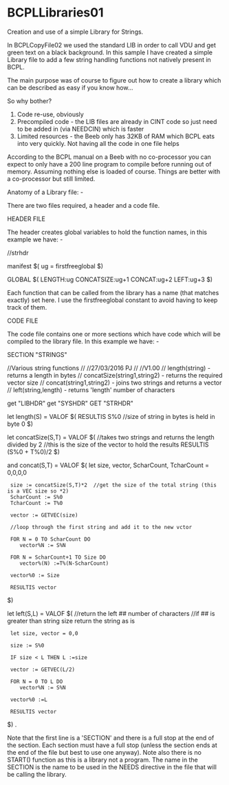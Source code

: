 # BCPLLibraries01
Creation and use of a simple Library for Strings.

In BCPLCopyFile02 we used the standard LIB in order to call VDU and get green text on a black background. In this sample I have created a simple Library file to add a few string handling functions not natively present in BCPL. 

The main purpose was of course to figure out how to create a library which can be described as easy if you know how...

So why bother?

1) Code re-use, obviously
2) Precompiled code - the LIB files are already in CINT code so just need to be added in (via NEEDCIN) which is faster
3) Limited resources - the Beeb only has 32KB of RAM which BCPL eats into very quickly. Not having all the code in one file helps

According to the BCPL manual on a Beeb with no co-processor you can expect to only have a 200 line program to compile before running out of memory. Assuming nothing else is loaded of course. Things are better with a co-processor but still limited.

Anatomy of a Library file: - 

There are two files required, a header and a code file.

HEADER FILE

The header creates global variables to hold the function names, in this example we have: - 
  
  //strhdr

  manifest $( ug = firstfreeglobal $)
  
  GLOBAL $(
    LENGTH:ug
    CONCATSIZE:ug+1
    CONCAT:ug+2
    LEFT:ug+3
  $)

Each function that can be called from the library has a name (that matches exactly) set here. I use the firstfreeglobal constant to avoid having to keep track of them.

CODE FILE

The code file contains one or more sections which have code which will be compiled to the library file. In this example we have: -

  SECTION "STRINGS"
  
  //Various string functions
  //
  //27/03/2016 PJ
  //
  //V1.00
  // length(string) - returns a length in bytes
  // concatSize(string1,string2) - returns the required vector size
  // concat(string1,string2) - joins two strings and returns a vector
  // left(string,length) - returns 'length' number of characters
  
  get "LIBHDR"
  get "SYSHDR"
  GET "STRHDR"
  
  let length(S) = VALOF
  $(
     RESULTIS S%0 //size of string in bytes is held in byte 0
  $)
  
  let concatSize(S,T) = VALOF
  $(
     //takes two strings and returns the length divided by 2
     //this is the size of the vector to hold the results
     RESULTIS (S%0 + T%0)/2
  $)
  
  and concat(S,T) = VALOF
  $(
     let size, vector, ScharCount, TcharCount = 0,0,0,0
  
     size := concatSize(S,T)*2  //get the size of the total string (this is a VEC size so *2)
     ScharCount := S%0
     TcharCount := T%0
  
     vector := GETVEC(size)
  
     //loop through the first string and add it to the new vctor
  
     FOR N = 0 TO ScharCount DO
        vector%N := S%N
  
     FOR N = ScharCount+1 TO Size DO
        vector%(N) :=T%(N-ScharCount)
  
     vector%0 := Size
  
     RESULTIS vector
  
  $)
  
  let left(S,L) = VALOF
  $(
     //return the left ## number of characters
     //if ## is greater than string size return the string as is
  
     let size, vector = 0,0
  
     size := S%0
  
     IF size < L THEN L :=size
  
     vector := GETVEC(L/2)
  
     FOR N = 0 TO L DO
        vector%N := S%N
  
     vector%0 :=L
  
     RESULTIS vector
  
  $)
  .

Note that the first line is a 'SECTION' and there is a full stop at the end of the section. Each section must have a full stop (unless the section ends at the end of the file but best to use one anyway).
Note also there is no START() function as this is a library not a program.
The name in the SECTION is the name to be used in the NEEDS directive in the file that will be calling the library. 
